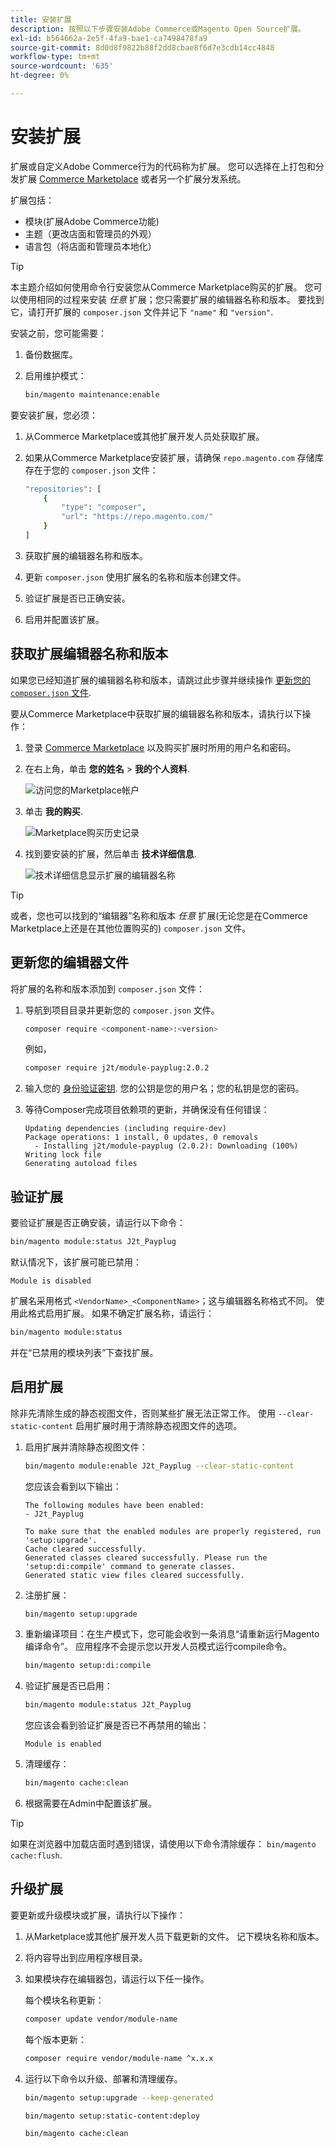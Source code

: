 ```yaml
---
title: 安装扩展
description: 按照以下步骤安装Adobe Commerce或Magento Open Source扩展。
exl-id: b564662a-2e5f-4fa9-bae1-ca7498478fa9
source-git-commit: 8d0d8f9822b88f2dd8cbae8f6d7e3cdb14cc4848
workflow-type: tm+mt
source-wordcount: '635'
ht-degree: 0%

---
```


# 安装扩展

扩展或自定义Adobe Commerce行为的代码称为扩展。 您可以选择在上打包和分发扩展 [Commerce Marketplace](https://marketplace.magento.com) 或者另一个扩展分发系统。

扩展包括：

- 模块(扩展Adobe Commerce功能)
- 主题（更改店面和管理员的外观）
- 语言包（将店面和管理员本地化）

>[!TIP]
>
>本主题介绍如何使用命令行安装您从Commerce Marketplace购买的扩展。 您可以使用相同的过程来安装 _任意_ 扩展；您只需要扩展的编辑器名称和版本。 要找到它，请打开扩展的 `composer.json` 文件并记下 `"name"` 和 `"version"`.

安装之前，您可能需要：

1. 备份数据库。
1. 启用维护模式：

   ```bash
   bin/magento maintenance:enable
   ```

要安装扩展，您必须：

1. 从Commerce Marketplace或其他扩展开发人员处获取扩展。
1. 如果从Commerce Marketplace安装扩展，请确保 `repo.magento.com` 存储库存在于您的 `composer.json` 文件：

   ```bash
   "repositories": [
       {
           "type": "composer",
           "url": "https://repo.magento.com/"
       }
   ]
   ```

1. 获取扩展的编辑器名称和版本。
1. 更新 `composer.json` 使用扩展名的名称和版本创建文件。
1. 验证扩展是否已正确安装。
1. 启用并配置该扩展。

## 获取扩展编辑器名称和版本

如果您已经知道扩展的编辑器名称和版本，请跳过此步骤并继续操作 [更新您的 `composer.json` 文件](#update-your-composer-file).

要从Commerce Marketplace中获取扩展的编辑器名称和版本，请执行以下操作：

1. 登录 [Commerce Marketplace](https://marketplace.magento.com) 以及购买扩展时所用的用户名和密码。

1. 在右上角，单击 **您的姓名** > **我的个人资料**.

   ![访问您的Marketplace帐户](../../assets/installation/marketplace-my-profile.png)

1. 单击 **我的购买**.

   ![Marketplace购买历史记录](../../assets/installation//marketplace-my-purchases.png)

1. 找到要安装的扩展，然后单击 **技术详细信息**.

   ![技术详细信息显示扩展的编辑器名称](../../assets/installation/marketplace-extension-technical-details.png)

>[!TIP]
>
>或者，您也可以找到的“编辑器”名称和版本 _任意_ 扩展(无论您是在Commerce Marketplace上还是在其他位置购买的) `composer.json` 文件。

## 更新您的编辑器文件

将扩展的名称和版本添加到 `composer.json` 文件：

1. 导航到项目目录并更新您的 `composer.json` 文件。

   ```bash
   composer require <component-name>:<version>
   ```

   例如，

   ```bash
   composer require j2t/module-payplug:2.0.2
   ```

1. 输入您的 [身份验证密钥](../prerequisites/authentication-keys.md). 您的公钥是您的用户名；您的私钥是您的密码。

1. 等待Composer完成项目依赖项的更新，并确保没有任何错误：

   ```terminal
   Updating dependencies (including require-dev)
   Package operations: 1 install, 0 updates, 0 removals
     - Installing j2t/module-payplug (2.0.2): Downloading (100%)
   Writing lock file
   Generating autoload files
   ```

## 验证扩展

要验证扩展是否正确安装，请运行以下命令：

```bash
bin/magento module:status J2t_Payplug
```

默认情况下，该扩展可能已禁用：

```terminal
Module is disabled
```

扩展名采用格式 `<VendorName>_<ComponentName>`；这与编辑器名称格式不同。 使用此格式启用扩展。 如果不确定扩展名称，请运行：

```bash
bin/magento module:status
```

并在“已禁用的模块列表”下查找扩展。

## 启用扩展

除非先清除生成的静态视图文件，否则某些扩展无法正常工作。 使用 `--clear-static-content` 启用扩展时用于清除静态视图文件的选项。

1. 启用扩展并清除静态视图文件：

   ```bash
   bin/magento module:enable J2t_Payplug --clear-static-content
   ```

   您应该会看到以下输出：

   ```terminal
   The following modules have been enabled:
   - J2t_Payplug
   
   To make sure that the enabled modules are properly registered, run 'setup:upgrade'.
   Cache cleared successfully.
   Generated classes cleared successfully. Please run the 'setup:di:compile' command to generate classes.
   Generated static view files cleared successfully.
   ```

1. 注册扩展：

   ```bash
   bin/magento setup:upgrade
   ```

1. 重新编译项目：在生产模式下，您可能会收到一条消息“请重新运行Magento编译命令”。 应用程序不会提示您以开发人员模式运行compile命令。

   ```bash
   bin/magento setup:di:compile
   ```

1. 验证扩展是否已启用：

   ```bash
   bin/magento module:status J2t_Payplug
   ```

   您应该会看到验证扩展是否已不再禁用的输出：

   ```terminal
   Module is enabled
   ```

1. 清理缓存：

   ```bash
   bin/magento cache:clean
   ```

1. 根据需要在Admin中配置该扩展。

>[!TIP]
>
>如果在浏览器中加载店面时遇到错误，请使用以下命令清除缓存： `bin/magento cache:flush`.

## 升级扩展

要更新或升级模块或扩展，请执行以下操作：

1. 从Marketplace或其他扩展开发人员下载更新的文件。 记下模块名称和版本。

1. 将内容导出到应用程序根目录。

1. 如果模块存在编辑器包，请运行以下任一操作。

   每个模块名称更新：

   ```bash
   composer update vendor/module-name
   ```

   每个版本更新：

   ```bash
   composer require vendor/module-name ^x.x.x
   ```

1. 运行以下命令以升级、部署和清理缓存。

   ```bash
   bin/magento setup:upgrade --keep-generated
   ```

   ```bash
   bin/magento setup:static-content:deploy
   ```

   ```bash
   bin/magento cache:clean
   ```
